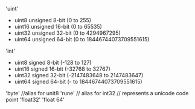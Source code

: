 'uint'
* uint8 unsigned 8-bit (0 to 255)
* uint16 unsigned 16-bit (0 to 65535)
* uint32 unsigned 32-bit (0 to 4294967295)
* uint64 unsigned 64-bit (0 to 18446744073709551615)

'int'
* uint8 signed 8-bit (-128 to 127)
* uint16 signed 16-bit (-32768 to 32767)
* uint32 signed 32-bit (-2147483648 to 2147483647)
* uint64 signed 64-bit (- to 18446744073709551615)

'byte' //alias for unit8
'rune' // alias for int32
        // represents a unicode code point
'float32' 'float 64'